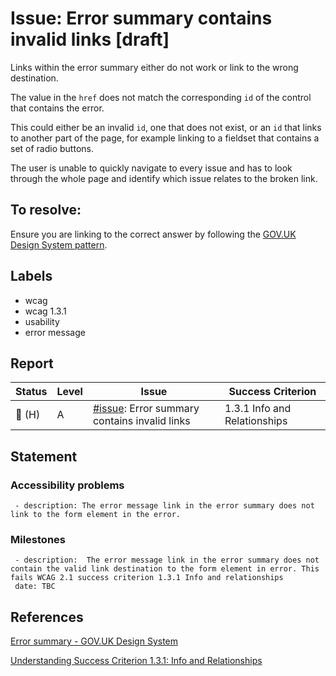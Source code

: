# Issue: Error summary contains invalid links [draft]

Links within the error summary either do not work or link to the wrong destination.

The value in the `href` does not match the corresponding `id` of the control that contains the error.

This could either be an invalid `id`, one that does not exist, or an `id` that links to another part of the page, for example linking to a fieldset that contains a set of radio buttons.

The user is unable to quickly navigate to every issue and has to look through the whole page and identify which issue relates to the broken link.

## To resolve:

Ensure you are linking to the correct answer by following the [GOV.UK Design System pattern](https://design-system.service.gov.uk/components/error-summary#linking-from-the-error-summary-to-each-answer).

## Labels

- wcag
- wcag 1.3.1
- usability
- error message

## Report

| Status | Level | Issue | Success Criterion |
| ------ | ----- | ----- | ----------------- |
| 🔴 (H) | A    | [#issue](): Error summary contains invalid links | 1.3.1 Info and Relationships |


## Statement

### Accessibility problems

```
 - description: The error message link in the error summary does not link to the form element in the error.
```

### Milestones

```
 - description:  The error message link in the error summary does not contain the valid link destination to the form element in error. This fails WCAG 2.1 success criterion 1.3.1 Info and relationships
 date: TBC

```

## References

[Error summary - GOV.UK Design System](https://design-system.service.gov.uk/components/error-summary/)

[Understanding Success Criterion 1.3.1: Info and Relationships](https://www.w3.org/WAI/WCAG21/Understanding/info-and-relationships)
